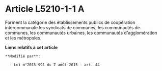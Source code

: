 # Article L5210-1-1 A

Forment la catégorie des établissements publics de coopération intercommunale les syndicats de communes, les communautés de
communes, les communautés urbaines, les communautés d'agglomération et les métropoles.

**Liens relatifs à cet article**

	**Modifié par**:

	  - Loi n°2015-991 du 7 août 2015 - art. 44
